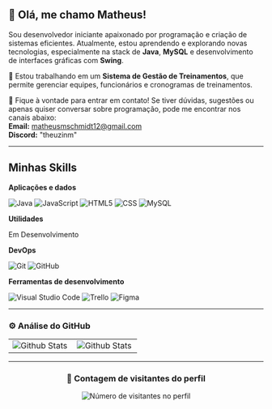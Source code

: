 ## 💜 Olá, me chamo Matheus!

Sou desenvolvedor iniciante apaixonado por programação e criação de sistemas eficientes. Atualmente, estou aprendendo e explorando novas tecnologias, especialmente na stack de **Java**, **MySQL** e desenvolvimento de interfaces gráficas com **Swing**.

🔭 Estou trabalhando em um **Sistema de Gestão de Treinamentos**, que permite gerenciar equipes, funcionários e cronogramas de treinamentos.

💬 Fique à vontade para entrar em contato! Se tiver dúvidas, sugestões ou apenas quiser conversar sobre programação, pode me encontrar nos canais abaixo:  
**Email:** [matheusmschmidt12@gmail.com](mailto:matheusmschmidt12@gmail.com)  
**Discord:** "theuzinm"

---
## Minhas Skills

**Aplicações e dados**

![Java](https://img.shields.io/badge/-Java-333333?style=flat&logo=Java&logoColor=007396)
![JavaScript](https://img.shields.io/badge/-JavaScript-333333?style=flat&logo=javascript)
![HTML5](https://img.shields.io/badge/-HTML5-333333?style=flat&logo=HTML5)
![CSS](https://img.shields.io/badge/-CSS-333333?style=flat&logo=CSS3&logoColor=1572B6)
![MySQL](https://img.shields.io/badge/-MySQL-333333?style=flat&logo=mysql)

**Utilidades**

Em Desenvolvimento

**DevOps**

![Git](https://img.shields.io/badge/-Git-333333?style=flat&logo=git)
![GitHub](https://img.shields.io/badge/-GitHub-333333?style=flat&logo=github)

**Ferramentas de desenvolvimento**

![Visual Studio Code](https://img.shields.io/badge/-Visual%20Studio%20Code-333333?style=flat&logo=visual-studio-code&logoColor=007ACC)
![Trello](https://img.shields.io/badge/-Trello-333333?style=flat&logo=trello&logoColor=007ACC)
![Figma](https://img.shields.io/badge/-Figma-333333?style=flat&logo=figma&logoColor=007ACC)

---

### ⚙️ Análise do GitHub

<table>
  <tr>
    <td>
      <img
        align="left"
        src="https://github-readme-stats.vercel.app/api?username=Arescoderx&theme=prussian&hide_border=false&include_all_commits=true"
        alt="Github Stats"
      />
    </td>
    <td>
      <img
        align="left"
        src="https://github-readme-stats.vercel.app/api/top-langs/?username=Arescoderx&theme=prussian&hide_border=false&include_all_commits=true&count_private=true&layout=compact"
        alt="Github Stats"
      />
    </td>
  </tr>
</table>

---


<div align="center">
  <h3><b>📍 Contagem de visitantes do perfil</b></h3>
</div>

<p align="center">
  <img
    src="https://profile-counter.glitch.me/Arescoderx/count.svg"
    alt="Número de visitantes no perfil"
  />
</p>
